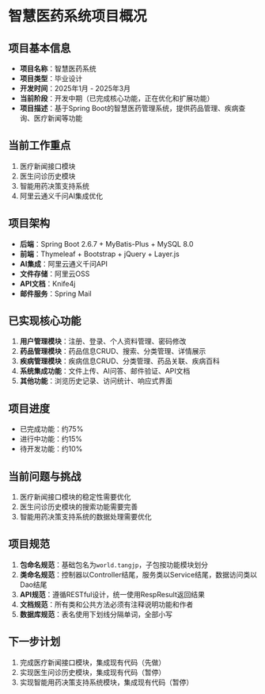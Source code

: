 # 智慧医药系统项目概况

## 项目基本信息
- **项目名称**：智慧医药系统
- **项目类型**：毕业设计
- **开发时间**：2025年1月 - 2025年3月
- **当前阶段**：开发中期（已完成核心功能，正在优化和扩展功能）
- **项目描述**：基于Spring Boot的智慧医药管理系统，提供药品管理、疾病查询、医疗新闻等功能

## 当前工作重点
1. 医疗新闻接口模块
2. 医生问诊历史模块
3. 智能用药决策支持系统
4. 阿里云通义千问AI集成优化

## 项目架构
- **后端**：Spring Boot 2.6.7 + MyBatis-Plus + MySQL 8.0
- **前端**：Thymeleaf + Bootstrap + jQuery + Layer.js
- **AI集成**：阿里云通义千问API
- **文件存储**：阿里云OSS
- **API文档**：Knife4j
- **邮件服务**：Spring Mail

## 已实现核心功能
1. **用户管理模块**：注册、登录、个人资料管理、密码修改
2. **药品管理模块**：药品信息CRUD、搜索、分类管理、详情展示
3. **疾病管理模块**：疾病信息CRUD、分类管理、药品关联、疾病百科
4. **系统集成功能**：文件上传、AI问答、邮件验证、API文档
5. **其他功能**：浏览历史记录、访问统计、响应式界面

## 项目进度
- 已完成功能：约75%
- 进行中功能：约15%
- 待开发功能：约10%

## 当前问题与挑战
1. 医疗新闻接口模块的稳定性需要优化
2. 医生问诊历史模块的搜索功能需要完善
3. 智能用药决策支持系统的数据处理需要优化


## 项目规范
1. **包命名规范**：基础包名为`world.tangjp`，子包按功能模块划分
2. **类命名规范**：控制器以Controller结尾，服务类以Service结尾，数据访问类以Dao结尾
3. **API规范**：遵循RESTful设计，统一使用RespResult返回结果
4. **文档规范**：所有类和公共方法必须有注释说明功能和作者
5. **数据库规范**：表名使用下划线分隔单词，全部小写

## 下一步计划
1. 完成医疗新闻接口模块，集成现有代码（先做）
2. 实现医生问诊历史模块，集成现有代码（暂停）
3. 实现智能用药决策支持系统模块，集成现有代码（暂停）
